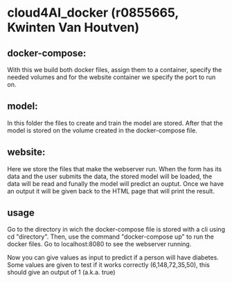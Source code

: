 # cloud4AI_docker (r0855665, Kwinten Van Houtven)

## docker-compose:

  With this we build both docker files, assign them to a container, specify the needed volumes and for the website container we specify the port to run on.

## model:
  
  In this folder the files to create and train the model are stored.
  After that the model is stored on the volume created in the docker-compose file.
 
## website:
  
  Here we store the files that make the webserver run.
  When the form has its data and the user submits the data, the stored model will be loaded, the data will be read and funally the model will predict an ouptut.
  Once we have an output it will be given back to the HTML page that will print the result.

## usage
Go to the directory in wich the docker-compose file is stored with a cli using cd "directory".
Then, use the command "docker-compose up" to run the docker files.
Go to localhost:8080 to see the webserver running.

Now you can give values as input to predict if a person will have diabetes.
Some values are given to test if it works correctly (6,148,72,35,50), this should give an output of 1 (a.k.a. true)
